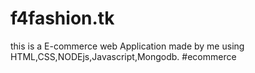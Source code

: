 # f4fashion.tk

this is a E-commerce web Application made by me using HTML,CSS,NODEjs,Javascript,Mongodb.
#ecommerce
